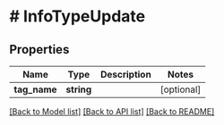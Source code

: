 # # InfoTypeUpdate

## Properties

Name | Type | Description | Notes
------------ | ------------- | ------------- | -------------
**tag_name** | **string** |  | [optional]

[[Back to Model list]](../../README.md#models) [[Back to API list]](../../README.md#endpoints) [[Back to README]](../../README.md)
